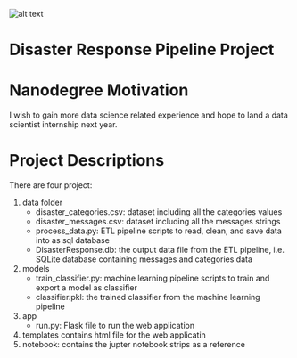 ![alt text](https://blog.udacity.com/wp-content/uploads/2018/05/Udacity-Data-Scientist-Nanodegree-program.png)
# Disaster Response Pipeline Project

# Nanodegree Motivation
I wish to gain more data science related experience and hope to land a data scientist internship next year.

# Project Descriptions
There are four project:

1. data folder
	- disaster_categories.csv: dataset including all the categories values
	- disaster_messages.csv: dataset including all the messages strings
	- process_data.py: ETL pipeline scripts to read, clean, and save data into as sql database
	- DisasterResponse.db: the output data file from the ETL pipeline, i.e. SQLite database containing messages and categories data
2. models
	- train_classifier.py: machine learning pipeline scripts to train and export a model as classifier
	- classifier.pkl: the trained classifier from the machine learning pipeline
3. app
	- run.py: Flask file to run the web application
4. templates contains html file for the web applicatin
5. notebook: contains the jupter notebook strips as a reference
